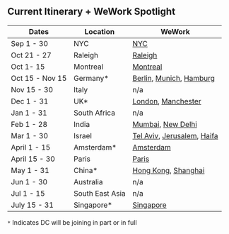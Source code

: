 ## Current Itinerary + WeWork Spotlight 

|Dates	| Location| WeWork|
|-------|--------------|----|
|Sep 1 - 30|	NYC| [NYC](https://www.wework.com/l/new-york-city--NY)|  
|Oct 21 - 27| Raleigh| [Raleigh](https://www.wework.com/l/raleigh-durham)|
|Oct 1- 15|	Montreal|[Montreal](https://www.wework.com/l/montreal--QC)|
|Oct 15 - Nov 15|	Germany*| [Berlin](https://www.wework.com/l/berlin), [Munich](https://www.wework.com/l/munich), [Hamburg](https://www.wework.com/l/hamburg)|
|Nov 15 - 30|	Italy| n/a|
|Dec 1 - 31	|UK*| [London](https://www.wework.com/l/london), [Manchester](https://www.wework.com/l/manchester)|
|Jan 1 - 31|	South Africa| n/a|
|Feb 1 - 28|	India| [Mumbai](https://www.wework.com/l/mumbai), [New Delhi](https://www.wework.com/l/delhi-ncr--HR) |
|Mar 1 - 30|	Israel| [Tel Aviv](https://www.wework.com/l/tel-aviv), [Jerusalem](https://www.wework.com/l/jerusalem), [Haifa](https://www.wework.com/l/haifa)|
|April 1 - 15|	Amsterdam*| [Amsterdam](https://www.wework.com/l/amsterdam)|
|April 15 - 30|	Paris| [Paris](https://www.wework.com/l/paris)|
|May 1 - 31|	China*| [Hong Kong](https://www.wework.com/l/hong-kong), [Shanghai](https://www.wework.com/l/shanghai--31)|
|Jun 1 - 30|	Australia| n/a| 
|Jul 1 - 15|	South East Asia | n/a| 
|July 15 - 31|	Singapore*| [Singapore](https://www.wework.com/l/singapore)| 


`*` Indicates DC will be joining in part or in full 
